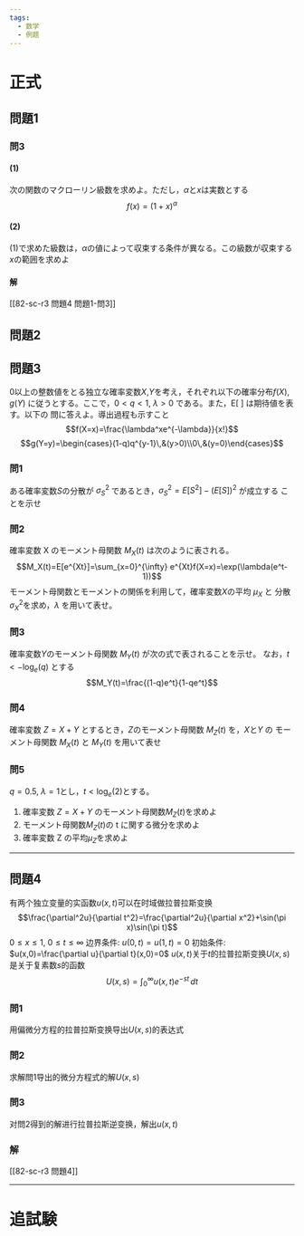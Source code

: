 ```yaml
---
tags:
  - 数学
  - 例题
---
```

# 正式

## 問題1

### 問3
#### (1)
次の関数のマクローリン級数を求めよ。ただし，$\alpha$と$x$は実数とする
$$f(x)=(1+x)^\alpha$$
#### (2)
(1)で求めた級数は，$\alpha$の値によって収束する条件が異なる。この級数が収束する$x$の範囲を求めよ

#### 解
[[82-sc-r3 問題4 問題1-問3]]

## 問題2

## 問題3
0以上の整数値をとる独立な確率変数$X$,$Y$を考え，それぞれ以下の確率分布$f(X)$, $g(Y)$ に従うとする。ここで，$0 < q < 1$, $\lambda > 0$ である。また，E[ ] は期待値を表す。以下の 問に答えよ。導出過程も示すこと
$$f(X=x)=\frac{\lambda^xe^{-\lambda}}{x!}$$
$$g(Y=y)=\begin{cases}(1-q)q^{y-1}\,&(y>0)\\0\,&(y=0)\end{cases}$$
### 問1
ある確率変数$S$の分散が $\sigma_S^2$ であるとき，$\sigma_S^2 = E[S^2] − (E[S])^2$ が成立する ことを示せ

### 問2
確率変数 X のモーメント母関数 $M_X(t)$ は次のように表される。
$$M_X(t)=E[e^{Xt}]=\sum_{x=0}^{\infty} e^{Xt}f(X=x)=\exp(\lambda(e^t-1))$$
モーメント母関数とモーメントの関係を利用して，確率変数$X$の平均 $\mu_X$ と 分散$\sigma_X^2$を求め，$\lambda$ を用いて表せ。

### 問3
確率変数$Y$のモーメント母関数 $M_Y(t)$ が次の式で表されることを示せ。 なお，$t < −\log_e(q)$ とする
$$M_Y(t)=\frac{(1-q)e^t}{1-qe^t}$$
### 問4
確率変数 $Z=X+Y$ とするとき，$Z$のモーメント母関数 $M_Z(t)$ を，$X$と$Y$ の モーメント母関数 $M_X(t)$ と $M_Y(t)$ を用いて表せ

### 問5
$q=0.5$, $\lambda=1$とし，$t<\log_e(2)$とする。
1. 確率変数 $Z = X + Y$ のモーメント母関数$M_Z(t)$を求めよ
2. モーメント母関数$M_Z(t)$の t に関する微分を求めよ
3. 確率変数 Z の平均$\mu_Z$を求めよ

---
## 問題4
有两个独立变量的实函数$u(x,t)$可以在时域做拉普拉斯变换
$$\frac{\partial^2u}{\partial t^2}=\frac{\partial^2u}{\partial x^2}+\sin(\pi x)\sin(\pi t)$$
$0\leq x\leq 1$, $0\leq t\leq \infty$
边界条件: $u(0,t)=u(1,t)=0$ 
初始条件: $u(x,0)=\frac{\partial u}{\partial t}(x,0)=0$ 
$u(x,t)$关于$t$的拉普拉斯变换$U(x,s)$是关于复素数$s$的函数
$$U(x,s)=\int_0^\infty u(x,t)e^{-st}\,dt$$
### 問1
用偏微分方程的拉普拉斯变换导出$U(x,s)$的表达式
### 問2
求解問1导出的微分方程式的解$U(x,s)$
### 問3
对問2得到的解进行拉普拉斯逆变换，解出$u(x,t)$

### 解
[[82-sc-r3 問題4]]

---
# 追試験